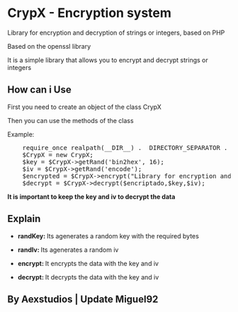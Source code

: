 
<h1>CrypX - Encryption system</h1>
<p>Library for encryption and decryption of strings or integers, based on PHP</p>
<p>Based on the openssl library</p>
<p>It is a simple library that allows you to encrypt and decrypt strings or integers</p>
<h2>How can i Use</h2>
<p>First you need to create an object of the class CrypX</p>
<p>Then you can use the methods of the class</p>
<p>Example:</p>
<pre>
    require_once realpath(__DIR__) .  DIRECTORY_SEPARATOR . 'lib.php';
    $CrypX = new CrypX;
    $key = $CrypX->getRand('bin2hex', 16);
    $iv = $CrypX->getRand('encode');
    $encrypted = $CrypX->encrypt("Library for encryption and decryption of strings or integers, based on PHP",$key,$iv);
    $decrypt = $CrypX->decrypt($encriptado,$key,$iv);
</pre>
<strong>It is important to keep the key and iv to decrypt the data</strong>
<h2>Explain</h2>
<ul>
    <li><p><strong>randKey: </strong>Its agenerates a random key with the required bytes</p></li>
    <li><p><strong>randIv: </strong>Its agenerates a random iv</p></li>
    <li><p><strong>encrypt: </strong>It encrypts the data with the key and iv</p></li>
    <li><p><strong>decrypt: </strong>It decrypts the data with the key and iv</p></li>
</ul>
<h2 center>By Aexstudios | Update Miguel92</h2>
